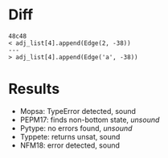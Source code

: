 # Diff
```shell
48c48
< adj_list[4].append(Edge(2, -38))
---
> adj_list[4].append(Edge('a', -38))
```

# Results
- Mopsa: TypeError detected, sound
- PEPM17: finds non-bottom state, *unsound*
- Pytype: no errors found, *unsound*
- Typpete: returns unsat, sound
- NFM18: error detected, sound


